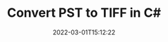 ---
############################# Static ############################
layout: "auto-gen-conversion"
date: 2022-03-01T15:12:22
draft: false
otherformats: bmp dcm emf emz epub gif ico jp2 jpeg jpg pdf png psb psd svg svgz tex tga tif tiff webp wmf wmz xps
breadcrumb: PST to TIFF in C#

############################# Head ############################
head_title: "PST to TIFF Converter in C#"
head_description: "Convert PST to TIFF in .NET using a few lines of code. Use the GroupDocs Document Conversion API to convert over 160 file formats."

############################# Header ############################
title: "Convert PST to TIFF in C#"
description: "PST to TIFF conversion with a few lines of .NET code"
bg_image: "https://cms.admin.containerize.com/templates/aspose/App_Themes/V3/images/bg/header1.png"
bg_overlay: false
button:
    enable: true

############################# SubMenu ############################
submenu:
    enable: true

    left:
        img_alt: "GroupDocs.Conversion for .NET"
        image: "https://cms.admin.containerize.com/templates/groupdocs/images/product-logos/90x90-noborder/groupdocs-conversion-net.png"
        product: "GroupDocs.Conversion"
        platform: ".NET"

    

############################# About ############################
about:
    enable: true
    title: "About GroupDocs.Conversion для .NET API"
    content: |
        [GroupDocs.Conversion for .NET](https://products.groupdocs.com/conversion/net/) can be used to convert Microsoft Word, Excel, PowerPoint, PDF, Visio and other formats. GroupDocs.Conversion is a standalone API that is suitable for back-end and internal systems where high performance is required. It does not depend on any software such as Microsoft or Open Office.
    

overview:
    enable: true
    content: |
        Convert your PST files to TIFF in .NET easily. You can use just a couple of C# code lines in any platform of your choice like - Windows, Linux, macOS.
        You can try PST to TIFF conversion for free and evaluate conversion results quality.
        Along with simple file conversion scenarios you can try more advanced options for loading source PST file and for saving output TIFF result. 
        
        For example, for the source PST file you may use the following load options:

        * auto-detect file format;
        * specify password for protected files (if file format supports it);
        * replace missing fonts to preserve document appearance.
        
        There are also advanced convert options for the TIFF file:

        * convert specific document page or page range;
        * add a watermark to the converted TIFF file.

        Once conversion is completed you can save your TIFF file to the local file path or any third-party storage like FTP, Amazon S3, Google Drive, Dropbox etc.
        Please note - to convert PST to TIFF there is no need for any additional software installed - like MS Office, Open Office, Adobe Acrobat Reader etc. 


############################# Steps ############################
steps:
    enable: true
    title_left: "Steps to convert PST to TIFF in C#"
    content_left: |
        [GroupDocs.Conversion](https://products.groupdocs.com/conversion/net/) makes it easy for developers to convert a PST file to TIFF with a few lines of code.

        * Create an instance of the Converter class and provide the file PST with the full path
        * Create and set ConvertOptions for TIFF type.
        * Call the Converter.Convert method and pass the full path and format (TIFF) as a parameter
        
    title_right: "System Requirements"
    content_right: |
        Basic conversion with GroupDocs.Conversion for .NET can be done in just a few simple steps. Our APIs are supported on all major platforms and operating systems. Before executing the code below, make sure you have the following prerequisites installed on your system.

        * Operating systems: Microsoft Windows, Linux, MacOS
        * Development environments: Microsoft Visual Studio, Xamarin, MonoDevelop
        * Frameworks: .NET Framework, .NET Standard, .NET Core, Mono
        * Get the latest GroupDocs.Conversion for .NET from [Nuget](https://www.nuget.org/packages/groupdocs.conversion)
        
    code: |
        ```cs
        // Load PST file
        var converter = new GroupDocs.Conversion.Converter("template.pst");
        // Set conversion parameters for TIFF format
        var convertOptions = converter.GetPossibleConversions()["tiff"].ConvertOptions;
        // Convert to TIFF format
        converter.Convert("output.tiff", convertOptions);        
        ```
        
demos:
    enable: true
    title: "PST to TIFF Live Demo"
    content: |
       Convert PST to TIFF now by visiting the [GroupDocs.Conversion App](https://products.groupdocs.app/conversion/family) website. Online demo has the following advantages
          

more_formats:
    enable: true
    title: "Other supported transformations PST"
    content: "You can also convert PST to many other file formats. Please see the list below."
       
       
back_to_top:
    enable: true
---